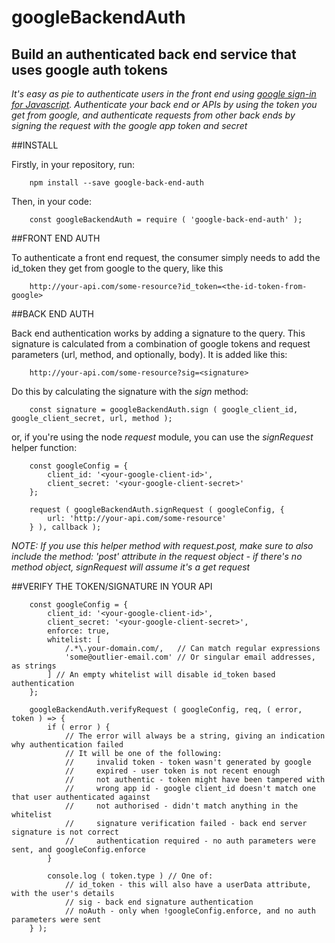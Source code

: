 googleBackendAuth
=================

Build an authenticated back end service that uses google auth tokens
--------------------------------------------------------------------

*It's easy as pie to authenticate users in the front end using [google sign-in for Javascript](https://developers.google.com/identity/sign-in/web/sign-in). Authenticate your back end or APIs by using the token you get from google, and authenticate requests from other back ends by signing the request with the google app token and secret*

##INSTALL

Firstly, in your repository, run:

```
    npm install --save google-back-end-auth
```

Then, in your code:

```
    const googleBackendAuth = require ( 'google-back-end-auth' );
```

##FRONT END AUTH

To authenticate a front end request, the consumer simply needs to add the id_token they get from google to the query, like this

```
    http://your-api.com/some-resource?id_token=<the-id-token-from-google>
```

##BACK END AUTH

Back end authentication works by adding a signature to the query. This signature is calculated from a combination of google tokens and request parameters (url, method, and optionally, body). It is added like this:

```
    http://your-api.com/some-resource?sig=<signature>
```

Do this by calculating the signature with the *sign* method:

```
    const signature = googleBackendAuth.sign ( google_client_id, google_client_secret, url, method );
```

or, if you're using the node *request* module, you can use the *signRequest* helper function:

```
    const googleConfig = {
        client_id: '<your-google-client-id>',
        client_secret: '<your-google-client-secret>'
    };

    request ( googleBackendAuth.signRequest ( googleConfig, {
        url: 'http://your-api.com/some-resource'
    } ), callback );
```

*_NOTE:_ If you use this helper method with request.post, make sure to also include the _method: 'post'_ attribute in the request object - if there's no method object, signRequest will assume it's a _get_ request*

##VERIFY THE TOKEN/SIGNATURE IN YOUR API

```
    const googleConfig = {
        client_id: '<your-google-client-id>',
        client_secret: '<your-google-client-secret>',
        enforce: true,
        whitelist: [
            /.*\.your-domain.com/,   // Can match regular expressions
            'some@outlier-email.com' // Or singular email addresses, as strings
        ] // An empty whitelist will disable id_token based authentication
    };

    googleBackendAuth.verifyRequest ( googleConfig, req, ( error, token ) => {
        if ( error ) {
            // The error will always be a string, giving an indication why authentication failed
            // It will be one of the following:
            //     invalid token - token wasn't generated by google
            //     expired - user token is not recent enough
            //     not authentic - token might have been tampered with
            //     wrong app id - google client_id doesn't match one that user authenticated against
            //     not authorised - didn't match anything in the whitelist
            //     signature verification failed - back end server signature is not correct
            //     authentication required - no auth parameters were sent, and googleConfig.enforce
        }

        console.log ( token.type ) // One of:
            // id_token - this will also have a userData attribute, with the user's details
            // sig - back end signature authentication
            // noAuth - only when !googleConfig.enforce, and no auth parameters were sent
    } );
```
